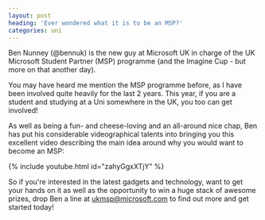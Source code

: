 ```yaml
---
layout: post
heading: 'Ever wondered what it is to be an MSP?'
categories: uni
---
```


Ben Nunney (@bennuk) is the new guy at Microsoft UK in charge of the UK Microsoft Student Partner (MSP) programme (and the Imagine Cup - but more on that another day).

You may have heard me mention the MSP programme before, as I have been involved quite heavily for the last 2 years. This year, if you are a student and studying at a Uni somewhere in the UK, you too can get involved!

As well as being a fun- and cheese-loving and an all-around nice chap, Ben has put his considerable videographical talents into bringing you this excellent video describing the main idea around why you would want to become an MSP:

{% include youtube.html id="zahyGgxXTjY" %}

So if you're interested in the latest gadgets and technology, want to get your hands on it as well as the opportunity to win a huge stack of awesome prizes, drop Ben a line at [ukmsp@microsoft.com](mailto:ukmsp@microsoft.com) to find out more and get started today!
